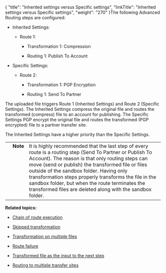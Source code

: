 {
    "title": "Inherited settings versus Specific settings",
    "linkTitle": "Inherited settings versus Specific settings",
    "weight": "270"
}The following Advanced Routing steps are configured:

-   Inherited Settings:
    -   Route 1:
        -   Transformation 1: Compression
        -   Routing 1: Publish To Account
-   Specific Settings:
    -   Route 2:
        -   Transformation 1: PGP Encryption
        -   Routing 1: Send To Partner

The uploaded file triggers Route 1 (Inherited Settings) and Route 2 (Specific Settings). The Inherited Settings compress the original file and routes the transformed (compress) file to an account for publishing. The Specific Settings PGP encrypt the original file and routes the transformed (PGP encrypted) file to a partner transfer site.

The Inherited Settings have a higher priority than the Specific Settings.

<table cellpadding="0" cellspacing="0">
   <col/>
   <col/>
   <col/>
      <tr>
         <td valign="top">         </td>
         <td valign="top"><span><b>Note</b></span>
         </td>
         <td data-mc-autonum="&lt;b&gt;Note&lt;/b&gt;" valign="top">It is highly recommended that the last step of every route is a routing step (Send To Partner or Publish To Account). The reason is that only routing steps can move (send or publish) the transformed file or files outside of the sandbox folder. Having only transformation steps properly transforms the file in the sandbox folder, but when the route terminates the transformed files are deleted along with the sandbox folder.         </td>
      </tr>
</table>

**Related topics:**

-   [Chain of route execution](../c_st_chain_of_route_execution)
-   [Skipped transformation](../c_st_skipped_transformation)
-   [Transformation on multiple files](../c_st_transformation_on_multiple_files)
-   [Route failure](../c_st_route_failure)
-   [Transformed file as the input to the next step](../c_st_transformed_file_as_input_to_next_step)
-   [Routing to multiple transfer sites](../c_st_routing_to_multiple_transfer_sites)
